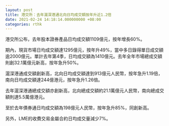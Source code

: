 ```yaml
---
layout: post
title: 港交所：去年滬深港通北向日均成交額按年升近1.2倍
date: 2021-02-24 14:18:14.000000000 +08:00
categories: rthk
---
```


港交所公布，去年股本證券產品日均成交額1109億元，按年增長60%。

期內，現貨市場日均成交額達1295億元，按年升49%，當中多日錄得單日成交額逾2000億元。單計去年第4季，日均成交額為1410億元。去年全年市場總成交額則創32.1萬億元新高，按年急升50%。

滬深港通成交額創新高，北向日均成交額達到913億元人民幣，按年急升1.19倍，南向日均成交額達244億港元，按年急升1.26倍。

去年滬深港通總成交額亦創新高，北向總成交額約21.1萬億元人民幣，南向總成交額則達5.5萬億港元。

至於去年債券通日均成交額為198億元人民幣，按年急升85%，同創新高。

另外，LME的收費交易金屬合約日均成交量減少7%。
